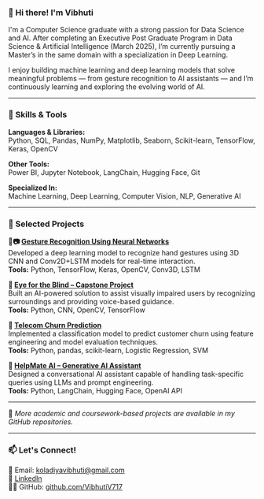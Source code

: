 ### 👋 Hi there! I'm Vibhuti

I'm a Computer Science graduate with a strong passion for Data Science and AI. After completing an Executive Post Graduate Program in Data Science & Artificial Intelligence (March 2025), I’m currently pursuing a Master’s in the same domain with a specialization in Deep Learning.

I enjoy building machine learning and deep learning models that solve meaningful problems — from gesture recognition to AI assistants — and I’m continuously learning and exploring the evolving world of AI.

---

### 🧠 Skills & Tools

**Languages & Libraries:**  
Python, SQL, Pandas, NumPy, Matplotlib, Seaborn, Scikit-learn, TensorFlow, Keras, OpenCV  

**Other Tools:**  
Power BI, Jupyter Notebook, LangChain, Hugging Face, Git  

**Specialized In:**  
Machine Learning, Deep Learning, Computer Vision, NLP, Generative AI

---

### 📂 Selected Projects

**🔹📷 [Gesture Recognition Using Neural Networks](https://github.com/VibhutiV717/Gesture_Recognition_Neural_Network)**  
Developed a deep learning model to recognize hand gestures using 3D CNN and Conv2D+LSTM models for real-time interaction.  
**Tools:** Python, TensorFlow, Keras, OpenCV, Conv3D, LSTM

**🔹 [Eye for the Blind – Capstone Project](https://github.com/VibhutiV717/Eye-for-the-Blind---Capstone-Project)**  
Built an AI-powered solution to assist visually impaired users by recognizing surroundings and providing voice-based guidance.  
**Tools:** Python, CNN, OpenCV, TensorFlow

**🔹 [Telecom Churn Prediction](https://github.com/VibhutiV717/Telecom-Churn-Case-Study)**  
Implemented a classification model to predict customer churn using feature engineering and model evaluation techniques.  
**Tools:** Python, pandas, scikit-learn, Logistic Regression, SVM

**🔹 [HelpMate AI – Generative AI Assistant](https://github.com/VibhutiV717/HelpMate-AI-Project-DL-)**  
Designed a conversational AI assistant capable of handling task-specific queries using LLMs and prompt engineering.  
**Tools:** Python, LangChain, Hugging Face, OpenAI API

---

📌 *More academic and coursework-based projects are available in my GitHub repositories.*

---

### 📫 Let's Connect!

📧 Email: koladiyavibhuti@gmail.com  
🔗 [LinkedIn](https://www.linkedin.com/in/vibhutikoldiya)  
🐱‍💻 GitHub: [github.com/VibhutiV717](https://github.com/VibhutiV717)
